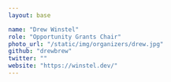 ```yaml
---
layout: base

name: "Drew Winstel"
role: "Opportunity Grants Chair"
photo_url: "/static/img/organizers/drew.jpg"
github: "drewbrew"
twitter: ""
website: "https://winstel.dev/"
---
```


